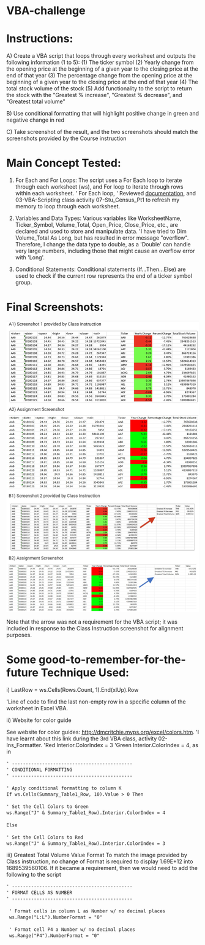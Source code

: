 # VBA-challenge

# Instructions:

A) Create a VBA script that loops through every worksheet and outputs the following information (1 to 5):
(1) The ticker symbol
(2) Yearly change from the opening price at the beginning of a given year to the closing price at the end of that year
(3) The percentage change from the opening price at the beginning of a given year to the closing price at the end of that year
(4) The total stock volume of the stock
(5) Add functionality to the script to return the stock with the "Greatest % increase", "Greatest % decrease", and "Greatest total volume"

B) Use conditional formatting that will highlight positive change in green and negative change in red

C) Take screenshot of the result, and the two screenshots should match the screenshots provided by the Course instruction

# Main Concept Tested:

1) For Each and For Loops: 
The script uses a For Each loop to iterate through each worksheet (ws), and For loop to iterate through rows within each worksheet.
' For Each loop,
' Reviewed [documentation](https://support.microsoft.com/en-us/help/142126/macro-to-loop-through-all-worksheets-in-a-workbook), and 03-VBA-Scripting class activity 07-Stu_Census_Pt1 to refresh my memory to loop through each worksheet.

2) Variables and Data Types:
Various variables like WorksheetName, Ticker_Symbol, Volume_Total, Open_Price, Close_Price, etc., are declared and used to store and manipulate data.
'I have tried to Dim Volume_Total As Long, but has resulted in error message "overflow". Therefore, I change the data type to double, as a 'Double' can handle very large numbers, including those that might cause an overflow error with 'Long'.

3) Conditional Statements:
Conditional statements (If...Then...Else) are used to check if the current row represents the end of a ticker symbol group.

# Final Screenshots:
![Assignment_Screenshot1](https://github.com/vanillatyy1/VBA-challenge/blob/main/Stock_Ticker_Screenshot_1.jpg)
![Assignment_Screenshot2](https://github.com/vanillatyy1/VBA-challenge/blob/main/Stock_Ticker_Screenshot_2.jpg)

Note that the arrow was not a requirement for the VBA script; it was included in response to the Class Instruction screenshot for alignment purposes.

# Some good-to-remember-for-the-future Technique Used:
i) LastRow = ws.Cells(Rows.Count, 1).End(xlUp).Row

'Line of code to find the last non-empty row in a specific column of the worksheet in Excel VBA.

ii) Website for color guide

See website for color guides: http://dmcritchie.mvps.org/excel/colors.htm. 
'I have learnt about this link during the 3rd VBA class, activity 02-Ins_Formatter.
'Red
Interior.ColorIndex = 3
'Green
Interior.ColorIndex = 4, as in

    ' --------------------------------------------
    ' CONDITIONAL FORMATTING
    ' --------------------------------------------

    ' Apply conditional formatting to column K
    If ws.Cells(Summary_Table1_Row, 10).Value > 0 Then
    
    ' Set the Cell Colors to Green
    ws.Range("J" & Summary_Table1_Row).Interior.ColorIndex = 4
                
    Else
    
    ' Set the Cell Colors to Red
    ws.Range("J" & Summary_Table1_Row).Interior.ColorIndex = 3

iii) Greatest Total Volume Value Format
To match the image provided by Class instruction, no change of Format is required to display 1.69E+12 into 1689539560106.
If it became a requirement, then we would need to add the following to the script

    ' --------------------------------------------
    ' FORMAT CELLS AS NUMBER
    ' --------------------------------------------

     ' Format cells in column L as Number w/ no decimal places
     ws.Range("L:L").NumberFormat = "0"
        
     ' Format cell P4 a Number w/ no decimal places
     ws.Range("P4").NumberFormat = "0"


